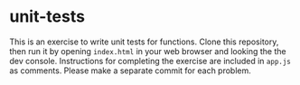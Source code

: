 # unit-tests

This is an exercise to write unit tests for functions. Clone this repository, then run it by opening `index.html` in your web browser and looking the the dev console. Instructions for completing the exercise are included in `app.js` as comments. Please make a separate commit for each problem.
